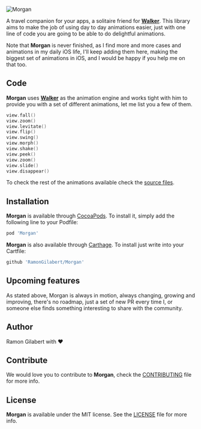 ![Morgan](https://github.com/RamonGilabert/Morgan/blob/master/Resources/logo.png)

A travel companion for your apps, a solitaire friend for **[Walker](https://github.com/RamonGilabert/Walker)**. This library aims to make the job of using day to day animations easier, just with one line of code you are going to be able to do delightful animations.

Note that **Morgan** is never finished, as I find more and more cases and animations in my daily iOS life, I'll keep adding them here, making the biggest set of animations in iOS, and I would be happy if you help me on that too.

## Code

**Morgan** uses **[Walker](https://github.com/RamonGilabert/Walker)** as the animation engine and works tight with him to provide you with a set of different animations, let me list you a few of them.

```swift
view.fall()
view.zoom()
view.levitate()
view.flip()
view.swing()
view.morph()
view.shake()
view.peek()
view.zoom()
view.slide()
view.disappear()
```

To check the rest of the animations available check the [source files](https://github.com/RamonGilabert/Morgan/tree/master/Sources).

## Installation

**Morgan** is available through [CocoaPods](http://cocoapods.org). To install
it, simply add the following line to your Podfile:

```ruby
pod 'Morgan'
```

**Morgan** is also available through [Carthage](https://github.com/Carthage/Carthage). To install just write into your Cartfile:

```ruby
github 'RamonGilabert/Morgan'
```

## Upcoming features

As stated above, Morgan is always in motion, always changing, growing and improving, there's no roadmap, just a set of new PR every time I, or someone else finds something interesting to share with the community.

## Author

Ramon Gilabert with ♥️

## Contribute

We would love you to contribute to **Morgan**, check the [CONTRIBUTING](https://github.com/RamonGilabert/Morgan/blob/master/CONTRIBUTING.md) file for more info.

## License

**Morgan** is available under the MIT license. See the [LICENSE](https://github.com/RamonGilabert/Morgan/blob/master/LICENSE.md) file for more info.
